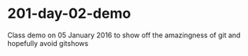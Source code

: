 # 201-day-02-demo
Class demo on 05 January 2016 to show off the amazingness of git and hopefully avoid gitshows
